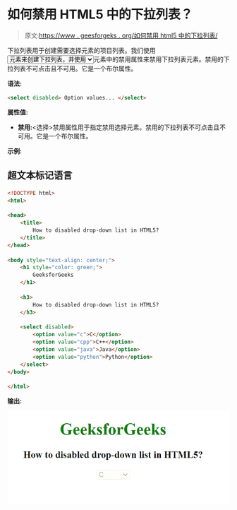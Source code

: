 # 如何禁用 HTML5 中的下拉列表？

> 原文:[https://www . geesforgeks . org/如何禁用 html5 中的下拉列表/](https://www.geeksforgeeks.org/how-to-disable-the-drop-down-list-in-html5/)

下拉列表用于创建需要选择元素的项目列表。我们使用<select>和<option>元素来创建下拉列表，并使用</option></select>元素中的禁用属性来禁用下拉列表元素。禁用的下拉列表不可点击且不可用。它是一个布尔属性。

**语法:**

```html
<select disabled> Option values... </select>
```

**属性值:**

*   **禁用:**<选择>禁用属性用于指定禁用选择元素。禁用的下拉列表不可点击且不可用。它是一个布尔属性。

**示例:**

## 超文本标记语言

```html
<!DOCTYPE html>
<html>

<head>
    <title>
        How to disabled drop-down list in HTML5?
    </title>
</head>

<body style="text-align: center;">
    <h1 style="color: green;">
        GeeksforGeeks
    </h1>

    <h3>
        How to disabled drop-down list in HTML5?
    </h3>

    <select disabled>
        <option value="c">C</option>
        <option value="cpp">C++</option>
        <option value="java">Java</option>
        <option value="python">Python</option>
    </select>
</body>

</html>
```

**输出:**

![](img/06786a93f69a44852068eea7cdb8ef6e.png)